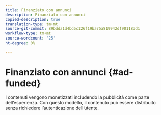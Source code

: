 ```yaml
---
title: Finanziato con annunci
description: Finanziato con annunci
copied-description: true
translation-type: tm+mt
source-git-commit: 89bdda1d4bd5c126f19ba75a819942df901183d1
workflow-type: tm+mt
source-wordcount: '25'
ht-degree: 0%

---
```



# Finanziato con annunci {#ad-funded}

I contenuti vengono monetizzati includendo la pubblicità come parte dell’esperienza. Con questo modello, il contenuto può essere distribuito senza richiedere l’autenticazione dell’utente.

